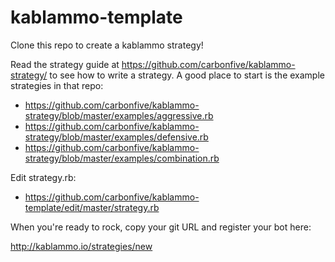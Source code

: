 kablammo-template
=================

Clone this repo to create a kablammo strategy!

Read the strategy guide at https://github.com/carbonfive/kablammo-strategy/ to see how to write
a strategy. A good place to start is the example strategies in that repo:

 * https://github.com/carbonfive/kablammo-strategy/blob/master/examples/aggressive.rb
 * https://github.com/carbonfive/kablammo-strategy/blob/master/examples/defensive.rb
 * https://github.com/carbonfive/kablammo-strategy/blob/master/examples/combination.rb

Edit strategy.rb:

  * https://github.com/carbonfive/kablammo-template/edit/master/strategy.rb

When you're ready to rock, copy your git URL and register your bot here:

  http://kablammo.io/strategies/new
